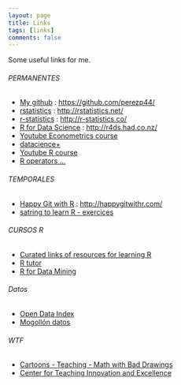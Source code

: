 ```yaml
---
layout: page
title: Links
tags: [links]
comments: false
---
```


Some useful links for me. 


###### PERMANENTES 

- [My github](https://github.com/perezp44/) : https://github.com/perezp44/
- [rstatistics](http://rstatistics.net/) : http://rstatistics.net/ 
- [r-statistics](http://r-statistics.co/)  : http://r-statistics.co/
- [R for Data Science](http://r4ds.had.co.nz/)  : http://r4ds.had.co.nz/
- [Youtube Econometrics course](https://www.youtube.com/playlist?list=PLwJRxp3blEvZyQBTTOMFRP_TDaSdly3gU&feature=mh_lolz)   
- [datacience+](http://datascienceplus.com//) 
- [Youtube R course](https://www.youtube.com/playlist?list=PLRW9kMvtNZOiXeaU8JaFIu-Rj1G6UmMsz)
- [R operators ...](https://cran.r-project.org/doc/manuals/r-release/R-lang.html#Operators)


###### TEMPORALES

- [Happy Git with R](http://happygitwithr.com/)  : http://happygitwithr.com/
- [satring to learn R - exercices](http://r-exercises.com/start-here-to-learn-r/)


###### CURSOS R

- [Curated links of resources for learning R](https://awesome-r.com/)
- [R tutor](http://www.r-tutor.com/)
- [R for Data Mining](http://www.rdatamining.com/)

###### Datos

- [Open Data Index](http://index.okfn.org/dataset/)
- [Mogollón datos](https://www.opendatasoft.com/a-comprehensive-list-of-all-open-data-portals-around-the-world/?platform=hootsuite#/european-union)


###### WTF

- [Cartoons - Teaching - Math with Bad Drawings](https://mathwithbaddrawings.com/about-2/)
- [Center for Teaching Innovation and Excellence](http://languages.oberlin.edu/blogs/ctie/2016/05/01/student-faculty-partnerships-collaborating-to-improve-teaching-and-learning/)


